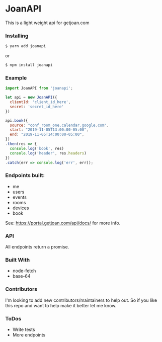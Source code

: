 # JoanAPI

This is a light weight api for getjoan.com

### Installing 

```sh
$ yarn add joanapi
```
or
```sh
$ npm install joanapi
```

### Example

```js
import JoanAPI from 'joanapi';

let api = new JoanAPI({
  clientId: 'client_id_here', 
  secret: 'secret_id_here'
})

api.book({
  source: "conf_room_one.calendar.google.com",
  start: "2019-11-05T13:00:00-05:00",
  end: "2019-11-05T14:00:00-05:00",
})
.then(res => {
  console.log('book', res)
  console.log('header', res.headers)
})
.catch(err => console.log('err', err));
```

### Endpoints built:
- me
- users
- events
- rooms
- devices
- book

See: https://portal.getjoan.com/api/docs/ for more info.
### API
All endpoints return a promise.
### Built With
- node-fetch
- base-64
### Contributors
I'm looking to add new contributors/maintainers to help out. So if you like this repo and want to help make it better let me know.
### ToDos
- Write tests
- More endpoints
